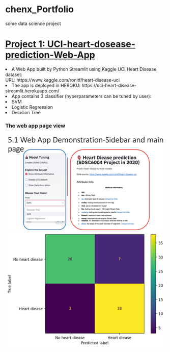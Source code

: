 # chenx_Portfolio
some data science project 

# [Project 1: UCI-heart-dosease-prediction-Web-App](https://github.com/chenx-git/UCI-heart-disease-prediction-Web-App)
<li>A Web App built by Python Streamlit using Kaggle UCI Heart Disease dataset:
<br>URL: https://www.kaggle.com/ronitf/heart-disease-uci
  
<li>The app is deployed in HEROKU: https://uci-heart-disease-streamlit.herokuapp.com/

<li>App contains 3 classifier (hyperparameters can be tuned by user):

  <li>SVM

  <li>Logistic Regression

  <li>Decision Tree

### The web app page view
![](https://github.com/chenx-git/UCI-heart-disease-prediction-Web-App/blob/main/screenshot.png)<br>
![](https://github.com/chenx-git/UCI-heart-disease-prediction-Web-App/blob/main/confusion.png)
